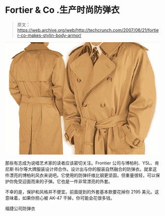 # Fortier & Co .生产时尚防弹衣

> 原文：<https://web.archive.org/web/http://techcrunch.com/2007/06/21/fortier-co-makes-stylin-body-armor/>

![](img/a986020a5b9b8aa275274a86868e750b.png)

那些有志成为说唱艺术家的读者应该密切关注。Frontier 公司与博柏利、YSL、肯尼斯·科尔等大牌服装设计师合作。设计出与你的服装自然融合的防弹衣。就拿这件漂亮的博柏利风衣来说吧。它使用的防弹纤维比钢更坚固，但重量很轻，可以保护你免受迎面而来的子弹。它也是一件非常漂亮的外套。

不幸的是，保护和风格并不便宜。前面提到的外套基本款要花掉你 2195 美元。这意味着，如果你担心被 AK-47 干掉，你可能会花很多钱。

福捷公司防弹衣